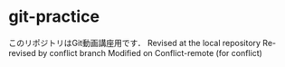 # git-practice
このリポジトリはGit動画講座用です．
Revised at the local repository
Re-revised by conflict branch
Modified on Conflict-remote (for conflict)
